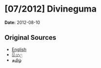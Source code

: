 # [07/2012] Divineguma

**Date:** 2012-08-10

## Original Sources

- [English](https://documents.gov.lk/view/bills/2012/8/07-2012_E.pdf)
- [සිංහල](https://documents.gov.lk/view/bills/2012/8/07-2012_S.pdf)
- [தமிழ்](https://documents.gov.lk/view/bills/2012/8/07-2012_T.pdf)
